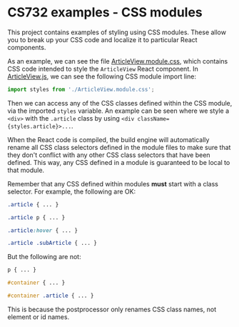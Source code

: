 # CS732 examples - CSS modules
This project contains examples of styling using CSS modules. These allow you to break up your CSS code and localize it to particular React components.

As an example, we can see the file [ArticleView.module.css](./src/ArticleView.module.css), which contains CSS code intended to style the `ArticleView` React component. In [ArticleView.js](./src/ArticleView.js), we can see the following CSS module import line:

```js
import styles from './ArticleView.module.css';
```

Then we can access any of the CSS classes defined within the CSS module, via the imported `styles` variable. An example can be seen where we style a `<div>` with the `.article` class by using `<div className={styles.article}>...`.

When the React code is compiled, the build engine will automatically rename all CSS class selectors defined in the module files to make sure that they don't conflict with any other CSS class selectors that have been defined. This way, any CSS defined in a module is guaranteed to be local to that module.

Remember that any CSS defined within modules **must** start with a class selector. For example, the following are OK:

```css
.article { ... }

.article p { ... }

.article:hover { ... }

.article .subArticle { ... }
```

But the following are not:

```css
p { ... }

#container { ... }

#container .article { ... }
```

This is because the postprocessor only renames CSS class names, not element or id names.